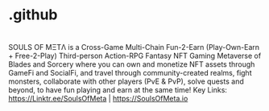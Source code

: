 # .github
#
SOULS OF MΞTΛ is a Cross-Game Multi-Chain Fun-2-Earn (Play-Own-Earn + Free-2-Play) Third-person Action-RPG Fantasy NFT Gaming Metaverse of Blades and Sorcery where you can own and monetize NFT assets through GameFi and SocialFi, and travel through community-created realms, fight monsters, collaborate with other players (PvE & PvP), solve quests and beyond, to have fun playing and earn at the same time! Key Links: https://Linktr.ee/SoulsOfMeta | https://SoulsOfMeta.io
